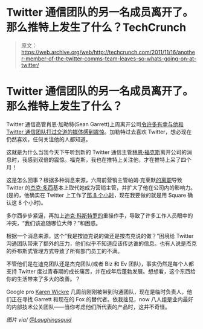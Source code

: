 # Twitter 通信团队的另一名成员离开了。那么推特上发生了什么？TechCrunch

> 原文：<https://web.archive.org/web/http://techcrunch.com/2011/11/16/another-member-of-the-twitter-comms-team-leaves-so-whats-going-on-at-twitter/>

# Twitter 通信团队的另一名成员离开了。那么推特上发生了什么？

Twitter 通信高管肖恩·加勒特(Sean Garrett)上周离开公司[令许多有幸与他和 Twitter 通信团队打过交道的媒体感到震惊](https://web.archive.org/web/20230203152227/https://techcrunch.com/2011/11/08/head-of-communications-sean-garrett-leaves-twitter/)。加勒特过去喜欢 Twitter，想必现在仍然喜欢，任何关注他的人都知道。

这就是为什么当我今天下午听到新的 Twitter 通信主管[林恩·福克斯](https://web.archive.org/web/20230203152227/http://www.twitter.com/foxycar)离开公司的消息时，我感到双倍的震惊。福克斯，我也在推特上关注他，才在推特上呆了四个月！

这是怎么回事？根据多种消息来源，六周前营销主管帕姆·克莱默[的离职](https://web.archive.org/web/20230203152227/http://adage.com/article/digital/twitter-marketing-vp-pam-kramer-exit-months/230962/)导致 Twitter 的[杰克·多西](https://web.archive.org/web/20230203152227/http://www.twitter.com/jack)基本上取代她成为营销主管，并扩大了他在公司内的影响力。(是的，他确实在 Twitter 上工作了[那 8 个小时](https://web.archive.org/web/20230203152227/http://money.cnn.com/2011/11/13/technology/dorsey_techonomy/index.htm)，现在我要做的就是用 Square 确认这 8 个小时)。

多尔西步步紧逼，再加上[迪克·科斯特罗的](https://web.archive.org/web/20230203152227/http://www.twitter.com/dick)重操作手，导致了许多工作人员眼中的冲突，“我们该追随哪位大师？”和困惑。

根据一个消息来源，这个“我是按迪克说的做还是按杰克说的做？”困境给 Twitter 沟通团队带来了额外的压力，他们似乎不知道应该传达谁的信息。也有人说是杰克的乔布斯式管理方式导致了所有部门员工的不满。

不管他们是在迪克团队还是杰克团队(或者 Biz 和 Ev 团队)，事实仍然是每个人都支持 Twitter 度过青春期的成长痛苦，并在成年后蓬勃发展。想想看，这个东西给你的生活带来了多大的改善。？

Google pro [Karen Wickre](https://web.archive.org/web/20230203152227/http://www.twitter.com/kvox) 几周前刚刚被带到沟通团队，现在是临时负责人，他们正在寻找 Garrett 和现在的 Fox 的替代者。依我拙见，now 八人组是业内最好的内部技术公关团队——当你考虑他们所代表的产品时，这并不奇怪。

*图片 via/ [@Laughingsquid](https://web.archive.org/web/20230203152227/http://www.twitter.com/laughingsquid)*